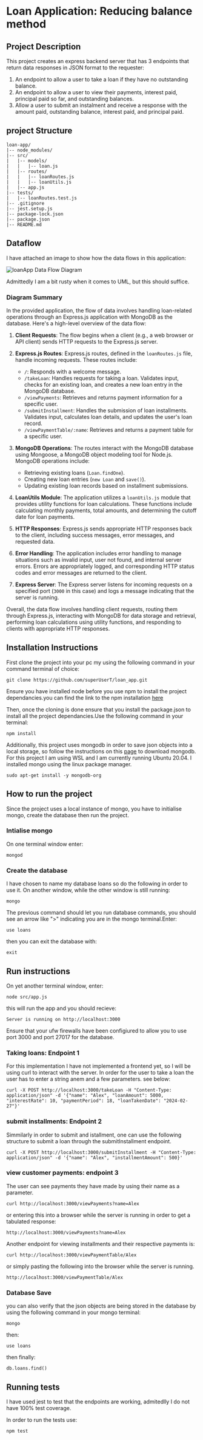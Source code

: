 # Loan Application: Reducing balance method

## Project Description

This project creates an express backend server that has 3 endpoints that return data responses in JSON
format to the requester:
1. An endpoint to allow a user to take a loan if they have no outstanding balance.
2. An endpoint to allow a user to view their payments, interest paid, principal paid so far, and
outstanding balances.
3. Allow a user to submit an instalment and receive a response with the amount paid, outstanding
balance, interest paid, and principal paid.


## project Structure
```
loan-app/
|-- node_modules/
|-- src/
|   |-- models/
|   |   |-- loan.js
|   |-- routes/
|   |   |-- loanRoutes.js
|   |   |-- loanUtils.js
|   |-- app.js
|-- tests/
|   |-- loanRoutes.test.js
|-- .gitignore
|-- jest.setup.js
|-- package-lock.json
|-- package.json
|-- README.md
```

## Dataflow

I have attached an image to show how the data flows in this application:

![loanApp Data Flow Diagram](LoanApp.jpg)


Admittedly I am a bit rusty when it comes to UML, but this should suffice.

### Diagram Summary

In the provided application, the flow of data involves handling loan-related operations through an Express.js application with MongoDB as the database. Here's a high-level overview of the data flow:

1. **Client Requests**: The flow begins when a client (e.g., a web browser or API client) sends HTTP requests to the Express.js server.

2. **Express.js Routes**: Express.js routes, defined in the `loanRoutes.js` file, handle incoming requests. These routes include:

   - `/`: Responds with a welcome message.
   - `/takeLoan`: Handles requests for taking a loan. Validates input, checks for an existing loan, and creates a new loan entry in the MongoDB database.
   - `/viewPayments`: Retrieves and returns payment information for a specific user.
   - `/submitInstallment`: Handles the submission of loan installments. Validates input, calculates loan details, and updates the user's loan record.
   - `/viewPaymentTable/:name`: Retrieves and returns a payment table for a specific user.

3. **MongoDB Operations**: The routes interact with the MongoDB database using Mongoose, a MongoDB object modeling tool for Node.js. MongoDB operations include:

   - Retrieving existing loans (`Loan.findOne`).
   - Creating new loan entries (`new Loan` and `save()`).
   - Updating existing loan records based on installment submissions.

4. **LoanUtils Module**: The application utilizes a `loanUtils.js` module that provides utility functions for loan calculations. These functions include calculating monthly payments, total amounts, and determining the cutoff date for loan payments.

5. **HTTP Responses**: Express.js sends appropriate HTTP responses back to the client, including success messages, error messages, and requested data.

6. **Error Handling**: The application includes error handling to manage situations such as invalid input, user not found, and internal server errors. Errors are appropriately logged, and corresponding HTTP status codes and error messages are returned to the client.

7. **Express Server**: The Express server listens for incoming requests on a specified port (`3000` in this case) and logs a message indicating that the server is running.

Overall, the data flow involves handling client requests, routing them through Express.js, interacting with MongoDB for data storage and retrieval, performing loan calculations using utility functions, and responding to clients with appropriate HTTP responses.


## Installation Instructions

First clone the project into your pc my using the following command in your command terminal of choice:

```
git clone https://github.com/superUserT/loan_app.git
```

Ensure you have installed node before you use npm to install the project dependancies.you can find the link 
to the npm installation [here](https://nodejs.org/en/download)

Then, once the cloning is done ensure that you install the package.json to install all the project dependancies.Use the following command in your terminal:

```
npm install
```

Additionally, this project uses mongodb in order to save json objects into a local storage, so follow the instructions on this [page](https://www.mongodb.com/docs/manual/tutorial/install-mongodb-on-ubuntu/) to download mongodb. For this project I am using WSL and I am currently running Ubuntu 20.04. I installed mongo using the linux package manager. 

```
sudo apt-get install -y mongodb-org
```

## How to run the project

Since the project uses a local instance of mongo, you have to initialise mongo, create the database then run the project.

### Intialise mongo

On one terminal window enter:

```
mongod
```

### Create the database

I have chosen to name my database loans so do the following in order to use it.
On another window, while the other window is still running:

```
mongo
```

The previous command should let you run database commands, you should see an arrow like ">" indicating you are in the mongo terminal.Enter:

```
use loans
```
then you can exit the database with:

```
exit
```


## Run instructions

On yet another terminal window, enter:

```
node src/app.js
```

this will run the app and you should recieve:

```
Server is running on http://localhost:3000
```

Ensure that your ufw firewalls have been configiured to allow you to use port 3000 and port 27017 for the database.


### Taking loans: Endpoint 1

For this implementation I have not implemented a frontend yet, so I will be using curl to interact with the server. In order for the user to take a loan the user has to enter a string anem and a few parameters. see below:

```
curl -X POST http://localhost:3000/takeLoan -H "Content-Type: application/json" -d '{"name": "Alex", "loanAmount": 5000, "interestRate": 10, "paymentPeriod": 18, "loanTakenDate": "2024-02-27"}'
```


### submit installments: Endpoint 2

Simmilarly in order to submit and istallment, one can use the following structure to submit a loan through the submitInstallment endpoint.

```
curl -X POST http://localhost:3000/submitInstallment -H "Content-Type: application/json" -d '{"name": "Alex", "installmentAmount": 500}'
```

### view customer payments: endpoint 3

The user can see payments they have made by using their name as a parameter.

```
curl http://localhost:3000/viewPayments?name=Alex
```

or entering this into a browser while the server is running in order to get a tabulated response:

```
http://localhost:3000/viewPayments?name=Alex
```

Another endpoint for viewing installments and their respective payments is:


```
curl http://localhost:3000/viewPaymentTable/Alex
```

or simply pasting the following into the browser while the server is running.

```
http://localhost:3000/viewPaymentTable/Alex
```


### Database Save

you can also verify that the json objects are being stored in the database by using the following command in your mongo terminal:

```
mongo
```

then:

```
use loans
```

then finally:

```
db.loans.find()
```


## Running tests

I have used jest to test that the endpoints are working, admitedlly I do not have 100% test coverage.

In order to run the tests use: 

```
npm test
```